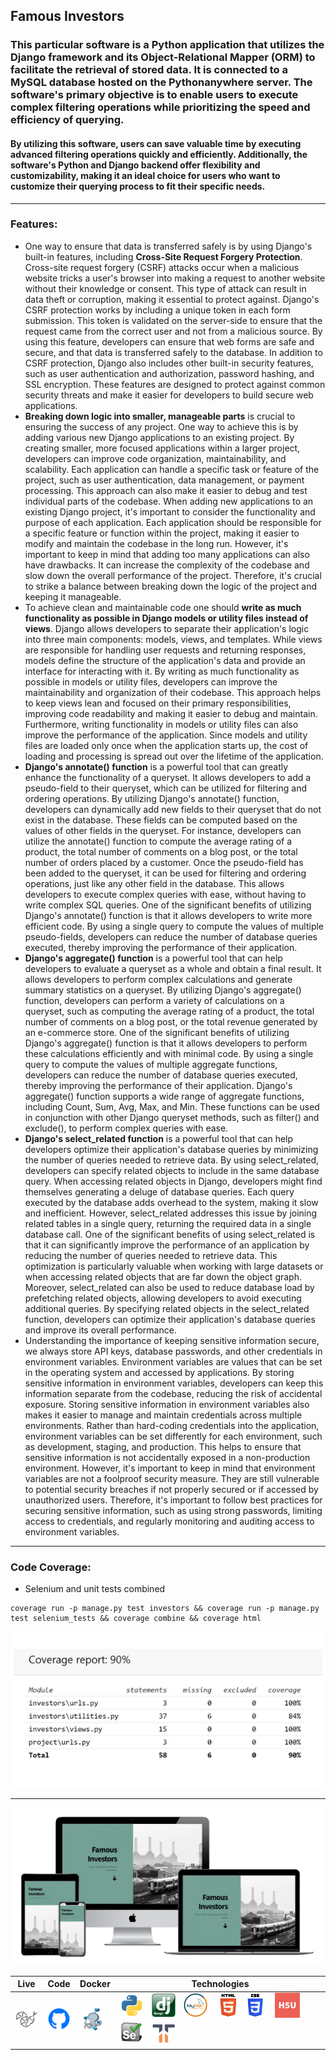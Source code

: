 ## Famous Investors
### This particular software is a Python application that utilizes the Django framework and its Object-Relational Mapper (ORM) to facilitate the retrieval of stored data. It is connected to a MySQL database hosted on the Pythonanywhere server. The software's primary objective is to enable users to execute complex filtering operations while prioritizing the speed and efficiency of querying.

#### By utilizing this software, users can save valuable time by executing advanced filtering operations quickly and efficiently. Additionally, the software's Python and Django backend offer flexibility and customizability, making it an ideal choice for users who want to customize their querying process to fit their specific needs.

--------------------------------------------------

### Features:
* One way to ensure that data is transferred safely is by using Django's built-in features, including **Cross-Site Request Forgery Protection**. Cross-site request forgery (CSRF) attacks occur when a malicious website tricks a user's browser into making a request to another website without their knowledge or consent. This type of attack can result in data theft or corruption, making it essential to protect against. Django's CSRF protection works by including a unique token in each form submission. This token is validated on the server-side to ensure that the request came from the correct user and not from a malicious source. By using this feature, developers can ensure that web forms are safe and secure, and that data is transferred safely to the database. In addition to CSRF protection, Django also includes other built-in security features, such as user authentication and authorization, password hashing, and SSL encryption. These features are designed to protect against common security threats and make it easier for developers to build secure web applications.
* **Breaking down logic into smaller, manageable parts** is crucial to ensuring the success of any project. One way to achieve this is by adding various new Django applications to an existing project. By creating smaller, more focused applications within a larger project, developers can improve code organization, maintainability, and scalability. Each application can handle a specific task or feature of the project, such as user authentication, data management, or payment processing. This approach can also make it easier to debug and test individual parts of the codebase. When adding new applications to an existing Django project, it's important to consider the functionality and purpose of each application. Each application should be responsible for a specific feature or function within the project, making it easier to modify and maintain the codebase in the long run. However, it's important to keep in mind that adding too many applications can also have drawbacks. It can increase the complexity of the codebase and slow down the overall performance of the project. Therefore, it's crucial to strike a balance between breaking down the logic of the project and keeping it manageable.
* To achieve clean and maintainable code one should **write as much functionality as possible in Django models or utility files instead of views**. Django allows developers to separate their application's logic into three main components: models, views, and templates. While views are responsible for handling user requests and returning responses, models define the structure of the application's data and provide an interface for interacting with it. By writing as much functionality as possible in models or utility files, developers can improve the maintainability and organization of their codebase. This approach helps to keep views lean and focused on their primary responsibilities, improving code readability and making it easier to debug and maintain. Furthermore, writing functionality in models or utility files can also improve the performance of the application. Since models and utility files are loaded only once when the application starts up, the cost of loading and processing is spread out over the lifetime of the application.
* **Django's annotate() function** is a powerful tool that can greatly enhance the functionality of a queryset. It allows developers to add a pseudo-field to their queryset, which can be utilized for filtering and ordering operations. By utilizing Django's annotate() function, developers can dynamically add new fields to their queryset that do not exist in the database. These fields can be computed based on the values of other fields in the queryset. For instance, developers can utilize the annotate() function to compute the average rating of a product, the total number of comments on a blog post, or the total number of orders placed by a customer. Once the pseudo-field has been added to the queryset, it can be used for filtering and ordering operations, just like any other field in the database. This allows developers to execute complex queries with ease, without having to write complex SQL queries. One of the significant benefits of utilizing Django's annotate() function is that it allows developers to write more efficient code. By using a single query to compute the values of multiple pseudo-fields, developers can reduce the number of database queries executed, thereby improving the performance of their application.
* **Django's aggregate() function** is a powerful tool that can help developers to evaluate a queryset as a whole and obtain a final result. It allows developers to perform complex calculations and generate summary statistics on a queryset. By utilizing Django's aggregate() function, developers can perform a variety of calculations on a queryset, such as computing the average rating of a product, the total number of comments on a blog post, or the total revenue generated by an e-commerce store. One of the significant benefits of utilizing Django's aggregate() function is that it allows developers to perform these calculations efficiently and with minimal code. By using a single query to compute the values of multiple aggregate functions, developers can reduce the number of database queries executed, thereby improving the performance of their application. Django's aggregate() function supports a wide range of aggregate functions, including Count, Sum, Avg, Max, and Min. These functions can be used in conjunction with other Django queryset methods, such as filter() and exclude(), to perform complex queries with ease.
* **Django's select_related function** is a powerful tool that can help developers optimize their application's database queries by minimizing the number of queries needed to retrieve data. By using select_related, developers can specify related objects to include in the same database query. When accessing related objects in Django, developers might find themselves generating a deluge of database queries. Each query executed by the database adds overhead to the system, making it slow and inefficient. However, select_related addresses this issue by joining related tables in a single query, returning the required data in a single database call. One of the significant benefits of using select_related is that it can significantly improve the performance of an application by reducing the number of queries needed to retrieve data. This optimization is particularly valuable when working with large datasets or when accessing related objects that are far down the object graph. Moreover, select_related can also be used to reduce database load by prefetching related objects, allowing developers to avoid executing additional queries. By specifying related objects in the select_related function, developers can optimize their application's database queries and improve its overall performance.
* Understanding the importance of keeping sensitive information secure, we always store API keys, database passwords, and other credentials in environment variables. Environment variables are values that can be set in the operating system and accessed by applications. By storing sensitive information in environment variables, developers can keep this information separate from the codebase, reducing the risk of accidental exposure. Storing sensitive information in environment variables also makes it easier to manage and maintain credentials across multiple environments. Rather than hard-coding credentials into the application, environment variables can be set differently for each environment, such as development, staging, and production. This helps to ensure that sensitive information is not accidentally exposed in a non-production environment. However, it's important to keep in mind that environment variables are not a foolproof security measure. They are still vulnerable to potential security breaches if not properly secured or if accessed by unauthorized users. Therefore, it's important to follow best practices for securing sensitive information, such as using strong passwords, limiting access to credentials, and regularly monitoring and auditing access to environment variables.

--------------------------------------------------

### Code Coverage:
* Selenium and unit tests combined

```
coverage run -p manage.py test investors && coverage run -p manage.py test selenium_tests && coverage combine && coverage html

```

<img src="https://github.com/mjaroszewski1979/investors_v2/blob/main/cov_report.png">

------------------------------------------------


![caption](https://github.com/mjaroszewski1979/investors_v1/blob/main/investors_mockup.png)
  
  Live | Code | Docker | Technologies
  ---- | ---- | ------ | ------------
  [<img src="https://github.com/mjaroszewski1979/mjaroszewski1979/blob/main/pyan1.png">](http://mjapp.pythonanywhere.com/) | [<img src="https://github.com/mjaroszewski1979/mjaroszewski1979/blob/main/github_g.png">](https://github.com/mjaroszewski1979/investors_v2) | [<img src="https://github.com/mjaroszewski1979/mjaroszewski1979/blob/main/docker_compose.png">](https://github.com/mjaroszewski1979/investors_v1/blob/main/docker-compose.yml) | <img src="https://github.com/mjaroszewski1979/mjaroszewski1979/blob/main/python_g.png"> &nbsp; <img src="https://github.com/mjaroszewski1979/mjaroszewski1979/blob/main/django_g.png"> &nbsp; <img src="https://github.com/mjaroszewski1979/mjaroszewski1979/blob/main/mysql.png"> &nbsp; <img src="https://github.com/mjaroszewski1979/mjaroszewski1979/blob/main/html_g.png"> <img src="https://github.com/mjaroszewski1979/mjaroszewski1979/blob/main/css_g.png"> &nbsp; <img src="https://github.com/mjaroszewski1979/mjaroszewski1979/blob/main/htmlup.png"> &nbsp; &nbsp; <img src="https://github.com/mjaroszewski1979/mjaroszewski1979/blob/main/selenium.png"> &nbsp; <img src="https://github.com/mjaroszewski1979/mjaroszewski1979/blob/main/coverage.png">
